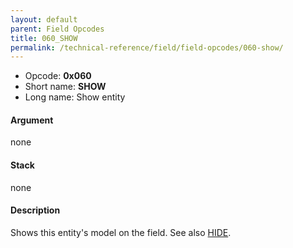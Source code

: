 ```yaml
---
layout: default
parent: Field Opcodes
title: 060_SHOW
permalink: /technical-reference/field/field-opcodes/060-show/
---
```


-   Opcode: **0x060**
-   Short name: **SHOW**
-   Long name: Show entity

#### Argument

none

#### Stack

none

#### Description

Shows this entity's model on the field. See also [HIDE](061_HIDE).
